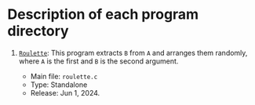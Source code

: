 # Description of each program directory
1. [`Roulette`](https://github.com/MIZOGUCHIKoki/SourceCodes/tree/master/Roulette):
   This program extracts `B` from `A` and arranges them randomly, where `A` is the first and `B` is the second argument.
   
   * Main file: `roulette.c`
   * Type: Standalone
   * Release: Jun 1, 2024.
